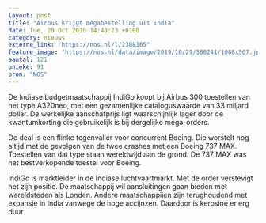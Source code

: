 ```yaml
---
layout: post
title: "Airbus krijgt megabestelling uit India"
date: Tue, 29 Oct 2019 14:48:23 +0100
category: nieuws
externe_link: "https://nos.nl/l/2308165"
feature_image: "https://nos.nl/data/image/2019/10/29/588241/1008x567.jpg"
aantal: 121
unieke: 91
bron: "NOS"
---
```


<p>De Indiase budgetmaatschappij IndiGo koopt bij Airbus 300 toestellen van het type A320neo, met een gezamenlijke cataloguswaarde van 33 miljard dollar. De werkelijke aanschafprijs ligt waarschijnlijk lager door de kwantumkorting die gebruikelijk is bij dergelijke mega-orders.</p>
<p>De deal is een flinke tegenvaller voor concurrent Boeing. Die worstelt nog altijd met de gevolgen van de twee crashes met een Boeing 737 MAX. Toestellen van dat type staan wereldwijd aan de grond. De 737 MAX was het bestverkopende toestel voor Boeing.</p>
<p>IndiGo is marktleider in de Indiase luchtvaartmarkt. Met de order verstevigt het zijn positie. De maatschappij wil aansluitingen gaan bieden met wereldsteden als Londen. Andere maatschappijen zijn terughoudend met expansie in India vanwege de hoge accijnzen. Daardoor is kerosine er erg duur.</p>
